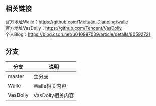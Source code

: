 ## 相关链接
官方地址Walle：https://github.com/Meituan-Dianping/walle  
官方地址VasDolly：https://github.com/Tencent/VasDolly  
个人Blog：https://blog.csdn.net/u010987039/article/details/80592721  

## 分支
分支 | 说明
---|---
master | 主分支
Walle | Walle相关内容
VasDolly | VasDolly相关内容